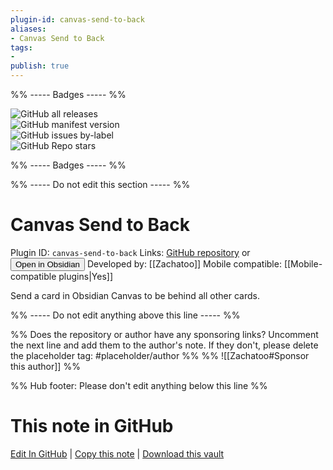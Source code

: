 ```yaml
---
plugin-id: canvas-send-to-back
aliases:
- Canvas Send to Back
tags: 
- 
publish: true
---
```


%% ----- Badges ----- %%

![GitHub all releases](https://img.shields.io/github/downloads/Zachatoo/obsidian-canvas-send-to-back/total?color=573E7A&logo=github&style=for-the-badge)   
![GitHub manifest version](https://img.shields.io/github/manifest-json/v/Zachatoo/obsidian-canvas-send-to-back?color=573E7A&logo=github&style=for-the-badge)   
![GitHub issues by-label](https://img.shields.io/github/issues/Zachatoo/obsidian-canvas-send-to-back/help%20wanted?color=573E7A&logo=github&style=for-the-badge)   
![GitHub Repo stars](https://img.shields.io/github/stars/Zachatoo/obsidian-canvas-send-to-back?color=573E7A&logo=github&style=for-the-badge)

%% ----- Badges ----- %%

%% ----- Do not edit this section ----- %%

# Canvas Send to Back

Plugin ID: `canvas-send-to-back`
Links: [GitHub repository](https://github.com/Zachatoo/obsidian-canvas-send-to-back) or [<button id=HH>Open in Obsidian</button>](obsidian://show-plugin?id=canvas-send-to-back)
Developed by: [[Zachatoo]]
Mobile compatible: [[Mobile-compatible plugins|Yes]]

Send a card in Obsidian Canvas to be behind all other cards.

%% ----- Do not edit anything above this line ----- %% 

%% Does the repository or author have any sponsoring links? Uncomment the next line and add them to the author's note. If they don't, please delete the placeholder tag: #placeholder/author %%
%% ![[Zachatoo#Sponsor this author]] %%

%% Hub footer: Please don't edit anything below this line %%

# This note in GitHub

<span class="git-footer">[Edit In GitHub](https://github.dev/obsidian-community/obsidian-hub/blob/main/02%20-%20Community%20Expansions/02.05%20All%20Community%20Expansions/Plugins/canvas-send-to-back.md "git-hub-edit-note") | [Copy this note](https://raw.githubusercontent.com/obsidian-community/obsidian-hub/main/02%20-%20Community%20Expansions/02.05%20All%20Community%20Expansions/Plugins/canvas-send-to-back.md "git-hub-copy-note") | [Download this vault](https://github.com/obsidian-community/obsidian-hub/archive/refs/heads/main.zip "git-hub-download-vault") </span>
